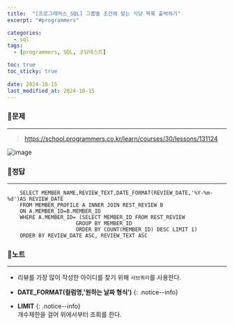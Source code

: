 ```yaml
---
title:  "[프로그래머스_SQL] 그룹별 조건에 맞는 식당 목록 출력하기"
excerpt: "#programmers"

categories:
  - sql
tags:
  - [programmers, SQL, 코딩테스트]

toc: true
toc_sticky: true
 
date: 2024-10-15
last_modified_at: 2024-10-15
---
```


### 📜문제
-----
> <https://school.programmers.co.kr/learn/courses/30/lessons/131124>

![image](https://github.com/user-attachments/assets/849fca1f-2dce-4ceb-834c-26aa908f16be)


### 📜정답
-----
```
    SELECT MEMBER_NAME,REVIEW_TEXT,DATE_FORMAT(REVIEW_DATE,'%Y-%m-%d')AS REVIEW_DATE 
    FROM MEMBER_PROFILE A INNER JOIN REST_REVIEW B 
    ON A.MEMBER_ID=B.MEMBER_ID
    WHERE A.MEMBER_ID= (SELECT MEMBER_ID FROM REST_REVIEW 
                      GROUP BY MEMBER_ID
                      ORDER BY COUNT(MEMBER_ID) DESC LIMIT 1)
    ORDER BY REVIEW_DATE ASC, REVIEW_TEXT ASC
```

  
### 📜노트
  -----
- 리뷰를 가장 많이 작성한 아이디를 찾기 위해 `서브쿼리`를 사용한다.  
  
* **DATE_FORMAT(컬럼명,'원하는 날짜 형식')**
{: .notice--info} 
  
* **LIMIT** 
{: .notice--info}         
개수제한을 걸어 위에서부터 조회를 한다.

